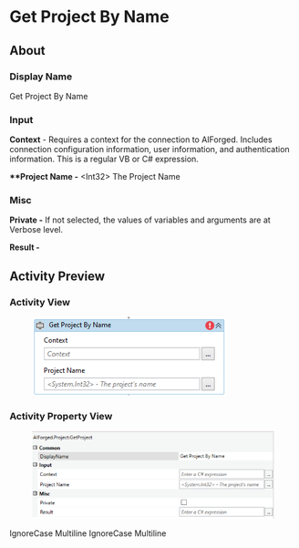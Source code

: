 # Get Project By Name

## About

### Display Name

Get Project By Name

### Input

**Context** - Requires a context for the connection to AIForged. Includes connection configuration information, user information, and authentication information. This is a regular VB or C# expression.

**\*\*Project Name -** \<Int32> The Project Name

### Misc

**Private -** If not selected, the values of variables and arguments are at Verbose level.

**Result -**

## Activity Preview

### Activity View

<figure><img src="../../../assets/image%20%28110%29%20%281%29.png" alt=""><figcaption></figcaption></figure>

### Activity Property View

<figure><img src="../../../assets/image%20%283%29%20%2810%29.png" alt=""><figcaption></figcaption></figure>

 IgnoreCase Multiline IgnoreCase Multiline
